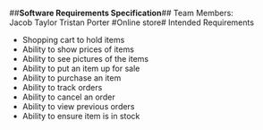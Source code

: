 ##**Software Requirements Specification**##
    Team Members:    
    Jacob Taylor
	Tristan Porter
#Online store#
Intended Requirements

- Shopping cart to hold items
- Ability to show prices of items
- Ability to see pictures of the items
- Ability to put an item up for sale
- Ability to purchase an item
- Ability to track orders
- Ability to cancel an order
- Ability to view previous orders
- Ability to ensure item is in stock